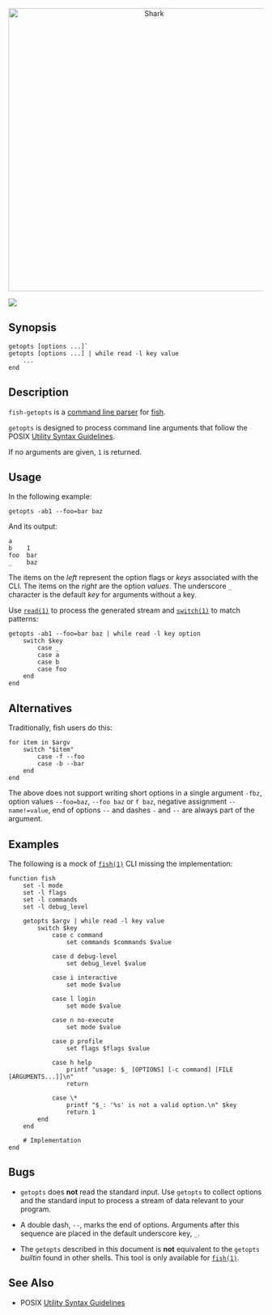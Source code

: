 <p align="center">
  <a href="http://github.com/bucaran/fish-getopts">
    <img alt="Shark" width=560px  src="https://cloud.githubusercontent.com/assets/8317250/12110311/571f4cba-b3ce-11e5-816f-e759b6029595.png">
  </a>
</p>

[![][travis-badge]][travis-link]

## Synopsis

```fish
getopts [options ...]`
getopts [options ...] | while read -l key value
    ...
end
```

## Description

`fish-getopts` is a [command line parser](https://en.wikipedia.org/wiki/Command-line_interface#Arguments) for [fish](https://github.com/fish-shell/fish-shell).

`getopts` is designed to process command line arguments that follow the POSIX [Utility Syntax Guidelines](http://pubs.opengroup.org/onlinepubs/9699919799/basedefs/V1_chap12.html).

If no arguments are given, `1` is returned.

## Usage

In the following example:

```fish
getopts -ab1 --foo=bar baz
```

And its output:

```fish
a
b    1
foo  bar
_    baz
```

The items on the _left_ represent the option flags or *keys* associated with the CLI. The items on the _right_ are the option *values*. The underscore `_` character is the default *key* for arguments without a key.

Use [`read(1)`](http://fishshell.com/docs/current/commands.html#read) to process the generated stream and [`switch(1)`](http://fishshell.com/docs/current/commands.html#switch) to match patterns:

```fish
getopts -ab1 --foo=bar baz | while read -l key option
    switch $key
        case _
        case a
        case b
        case foo
    end
end
```

## Alternatives

Traditionally, fish users do this:

```fish
for item in $argv
    switch "$item"
        case -f --foo
        case -b --bar
    end
end
```

The above does not support writing short options in a single argument `-fbz`, option values `--foo=baz`, `--foo baz` or `f baz`, negative assignment `--name!=value`, end of options `--` and dashes `-` and `--` are always part of the argument.

## Examples

The following is a mock of [`fish(1)`](http://fishshell.com/docs/current/commands.html#fish) CLI missing the implementation:

```fish
function fish
    set -l mode
    set -l flags
    set -l commands
    set -l debug_level

    getopts $argv | while read -l key value
        switch $key
            case c command
                set commands $commands $value

            case d debug-level
                set debug_level $value

            case i interactive
                set mode $value

            case l login
                set mode $value

            case n no-execute
                set mode $value

            case p profile
                set flags $flags $value

            case h help
                printf "usage: $_ [OPTIONS] [-c command] [FILE [ARGUMENTS...]]\n"
                return

            case \*
                printf "$_: '%s' is not a valid option.\n" $key
                return 1
        end
    end

    # Implementation
end
```

## Bugs

* `getopts` does **not** read the standard input. Use `getopts` to collect options and the standard input to process a stream of data relevant to your program.

* A double dash, `--`, marks the end of options. Arguments after this sequence are placed in the default underscore key, `_`.

* The `getopts` described in this document is **not** equivalent to the `getopts` *builtin* found in other shells. This tool is only available for [`fish(1)`](http://fishshell.com/docs/current/commands.html#fish).


## See Also

* POSIX [Utility Syntax Guidelines](http://pubs.opengroup.org/onlinepubs/9699919799/basedefs/V1_chap12.html)<br>


[travis-link]:  https://travis-ci.org/bucaran/fish-getopts
[travis-badge]: https://img.shields.io/travis/bucaran/fish-getopts.svg?style=flat-square
